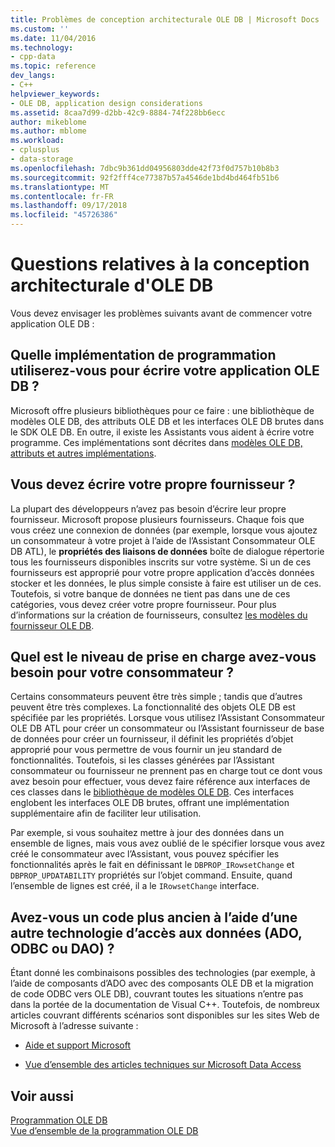 ```yaml
---
title: Problèmes de conception architecturale OLE DB | Microsoft Docs
ms.custom: ''
ms.date: 11/04/2016
ms.technology:
- cpp-data
ms.topic: reference
dev_langs:
- C++
helpviewer_keywords:
- OLE DB, application design considerations
ms.assetid: 8caa7d99-d2bb-42c9-8884-74f228bb6ecc
author: mikeblome
ms.author: mblome
ms.workload:
- cplusplus
- data-storage
ms.openlocfilehash: 7dbc9b361dd04956803dde42f73f0d757b10b8b3
ms.sourcegitcommit: 92f2fff4ce77387b57a4546de1bd4bd464fb51b6
ms.translationtype: MT
ms.contentlocale: fr-FR
ms.lasthandoff: 09/17/2018
ms.locfileid: "45726386"
---
```

# <a name="ole-db-architectural-design-issues"></a>Questions relatives à la conception architecturale d'OLE DB
Vous devez envisager les problèmes suivants avant de commencer votre application OLE DB :  
  
## <a name="what-programming-implementation-will-you-use-to-write-your-ole-db-application"></a>Quelle implémentation de programmation utiliserez-vous pour écrire votre application OLE DB ?

Microsoft offre plusieurs bibliothèques pour ce faire : une bibliothèque de modèles OLE DB, des attributs OLE DB et les interfaces OLE DB brutes dans le SDK OLE DB. En outre, il existe les Assistants vous aident à écrire votre programme. Ces implémentations sont décrites dans [modèles OLE DB, attributs et autres implémentations](../../data/oledb/ole-db-templates-attributes-and-other-implementations.md).

## <a name="do-you-need-to-write-your-own-provider"></a>Vous devez écrire votre propre fournisseur ?

La plupart des développeurs n’avez pas besoin d’écrire leur propre fournisseur. Microsoft propose plusieurs fournisseurs. Chaque fois que vous créez une connexion de données (par exemple, lorsque vous ajoutez un consommateur à votre projet à l’aide de l’Assistant Consommateur OLE DB ATL), le **propriétés des liaisons de données** boîte de dialogue répertorie tous les fournisseurs disponibles inscrits sur votre système. Si un de ces fournisseurs est approprié pour votre propre application d’accès données stocker et les données, le plus simple consiste à faire est utiliser un de ces. Toutefois, si votre banque de données ne tient pas dans une de ces catégories, vous devez créer votre propre fournisseur. Pour plus d’informations sur la création de fournisseurs, consultez [les modèles du fournisseur OLE DB](../../data/oledb/ole-db-provider-templates-cpp.md).

## <a name="what-level-of-support-do-you-need-for-your-consumer"></a>Quel est le niveau de prise en charge avez-vous besoin pour votre consommateur ?

Certains consommateurs peuvent être très simple ; tandis que d’autres peuvent être très complexes. La fonctionnalité des objets OLE DB est spécifiée par les propriétés. Lorsque vous utilisez l’Assistant Consommateur OLE DB ATL pour créer un consommateur ou l’Assistant fournisseur de base de données pour créer un fournisseur, il définit les propriétés d’objet approprié pour vous permettre de vous fournir un jeu standard de fonctionnalités. Toutefois, si les classes générées par l’Assistant consommateur ou fournisseur ne prennent pas en charge tout ce dont vous avez besoin pour effectuer, vous devez faire référence aux interfaces de ces classes dans le [bibliothèque de modèles OLE DB](../../data/oledb/ole-db-templates.md). Ces interfaces englobent les interfaces OLE DB brutes, offrant une implémentation supplémentaire afin de faciliter leur utilisation.

Par exemple, si vous souhaitez mettre à jour des données dans un ensemble de lignes, mais vous avez oublié de le spécifier lorsque vous avez créé le consommateur avec l’Assistant, vous pouvez spécifier les fonctionnalités après le fait en définissant le `DBPROP_IRowsetChange` et `DBPROP_UPDATABILITY` propriétés sur l’objet command. Ensuite, quand l’ensemble de lignes est créé, il a le `IRowsetChange` interface.

## <a name="do-you-have-older-code-using-another-data-access-technology-ado-odbc-or-dao"></a>Avez-vous un code plus ancien à l’aide d’une autre technologie d’accès aux données (ADO, ODBC ou DAO) ?

Étant donné les combinaisons possibles des technologies (par exemple, à l’aide de composants d’ADO avec des composants OLE DB et la migration de code ODBC vers OLE DB), couvrant toutes les situations n’entre pas dans la portée de la documentation de Visual C++. Toutefois, de nombreux articles couvrant différents scénarios sont disponibles sur les sites Web de Microsoft à l’adresse suivante :

- [Aide et support Microsoft](https://support.microsoft.com/)

- [Vue d’ensemble des articles techniques sur Microsoft Data Access](https://msdn.microsoft.com/en-us/library/ms810811.aspx)

## <a name="see-also"></a>Voir aussi

[Programmation OLE DB](../../data/oledb/ole-db-programming.md)<br/>
[Vue d’ensemble de la programmation OLE DB](../../data/oledb/ole-db-programming-overview.md)

